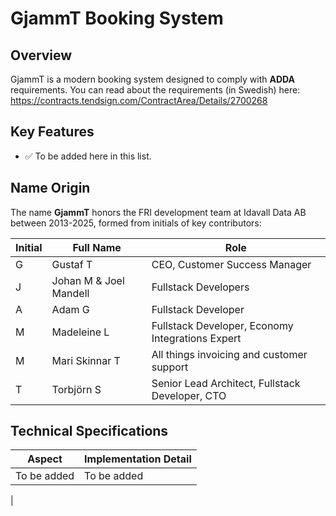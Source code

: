 # GjammT Booking System

## Overview
GjammT is a modern booking system designed to comply with **ADDA** requirements.
You can read about the requirements (in Swedish) here: https://contracts.tendsign.com/ContractArea/Details/2700268
## Key Features
- ✅ To be added here in this list.

## Name Origin
The name **GjammT** honors the FRI development team at Idavall Data AB between 2013-2025, formed from initials of key contributors:

| Initial | Full Name   | Role                                             |
|---------|-------------|--------------------------------------------------|
| G       | Gustaf T    | CEO, Customer Success Manager                    |
| J       | Johan M & Joel Mandell | Fullstack Developers                             |
| A       | Adam G      | Fullstack Developer                              |
| M       | Madeleine L | Fullstack Developer, Economy Integrations Expert |
| M       | Mari Skinnar T | All things invoicing and customer support        |
| T       | Torbjörn S  | Senior Lead Architect, Fullstack Developer, CTO  |

## Technical Specifications
| Aspect         | Implementation Detail                     |
|----------------|-------------------------------------------|
| To be added    | To be added                               | 
|
